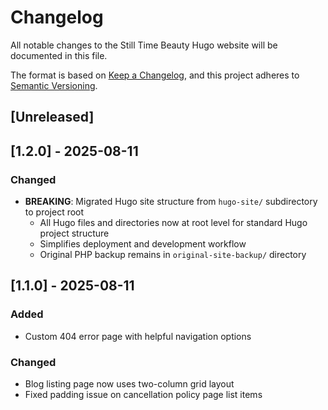 # Changelog

All notable changes to the Still Time Beauty Hugo website will be documented in this file.

The format is based on [Keep a Changelog](https://keepachangelog.com/en/1.0.0/),
and this project adheres to [Semantic Versioning](https://semver.org/spec/v2.0.0.html).

## [Unreleased]

## [1.2.0] - 2025-08-11

### Changed
- **BREAKING**: Migrated Hugo site structure from `hugo-site/` subdirectory to project root
  - All Hugo files and directories now at root level for standard Hugo project structure
  - Simplifies deployment and development workflow
  - Original PHP backup remains in `original-site-backup/` directory

## [1.1.0] - 2025-08-11

### Added
- Custom 404 error page with helpful navigation options

### Changed
- Blog listing page now uses two-column grid layout
- Fixed padding issue on cancellation policy page list items